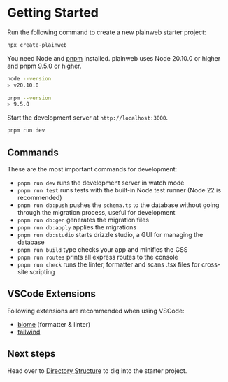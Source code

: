 # Getting Started

Run the following command to create a new plainweb starter project:

```bash
npx create-plainweb
```

You need Node and [pnpm](https://pnpm.io/) installed. plainweb uses Node 20.10.0 or higher and pnpm 9.5.0 or higher.

```bash
node --version
> v20.10.0
```

```bash
pnpm --version
> 9.5.0
```

Start the development server at `http://localhost:3000`.

```bash
pnpm run dev
```

## Commands

These are the most important commands for development:

- `pnpm run dev` runs the development server in watch mode
- `pnpm run test` runs tests with the built-in Node test runner (Node 22 is recommended)
- `pnpm run db:push` pushes the `schema.ts` to the database without going through the migration process, useful for development
- `pnpm run db:gen` generates the migration files
- `pnpm run db:apply` applies the migrations
- `pnpm run db:studio` starts drizzle studio, a GUI for managing the database
- `pnpm run build` type checks your app and minifies the CSS
- `pnpm run routes` prints all express routes to the console
- `pnpm run check` runs the linter, formatter and scans .tsx files for cross-site scripting

## VSCode Extensions

Following extensions are recommended when using VSCode:

- [biome](https://marketplace.visualstudio.com/items?itemName=biomejs.biome) (formatter & linter)
- [tailwind](https://marketplace.visualstudio.com/items?itemName=bradlc.vscode-tailwindcss)

## Next steps

Head over to [Directory Structure](/docs/directory-structure) to dig into the starter project.
